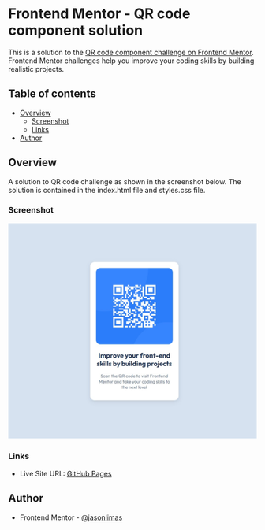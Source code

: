 # Frontend Mentor - QR code component solution

This is a solution to the [QR code component challenge on Frontend Mentor](https://www.frontendmentor.io/challenges/qr-code-component-iux_sIO_H). Frontend Mentor challenges help you improve your coding skills by building realistic projects. 

## Table of contents

- [Overview](#overview)
  - [Screenshot](#screenshot)
  - [Links](#links)
- [Author](#author)

## Overview
A solution to QR code challenge as shown in the screenshot below. The solution is contained in the index.html file and styles.css file.

### Screenshot

![Screenshot](./screenshot.jpg)

### Links

- Live Site URL: [GitHub Pages](https://your-live-site-url.com)

## Author

- Frontend Mentor - [@jasonlimas](https://www.frontendmentor.io/profile/jasonlimas)